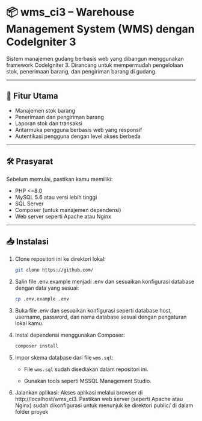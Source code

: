 # 📦 wms_ci3 – Warehouse Management System (WMS) dengan CodeIgniter 3

Sistem manajemen gudang berbasis web yang dibangun menggunakan framework CodeIgniter 3. Dirancang untuk mempermudah pengelolaan stok, penerimaan barang, dan pengiriman barang di gudang.

---

## 🚀 Fitur Utama

- Manajemen stok barang
- Penerimaan dan pengiriman barang
- Laporan stok dan transaksi
- Antarmuka pengguna berbasis web yang responsif
- Autentikasi pengguna dengan level akses berbeda

---

## 🛠️ Prasyarat

Sebelum memulai, pastikan kamu memiliki:

- PHP <=8.0
- MySQL 5.6 atau versi lebih tinggi
- SQL Server
- Composer (untuk manajemen dependensi)
- Web server seperti Apache atau Nginx

---

## 📥 Instalasi

1. Clone repositori ini ke direktori lokal:

   ```bash
   git clone https://github.com/
2. Salin file .env.example menjadi .env dan sesuaikan konfigurasi database dengan data yang sesuai:

   ```bash
   cp .env.example .env
   
3.  Buka file .env dan sesuaikan konfigurasi seperti database host, username, password, dan nama database sesuai dengan pengaturan lokal kamu.
4. Instal dependensi menggunakan Composer:

    ```bash
    composer install
5. Impor skema database dari file `wms.sql`:

    -   File `wms.sql` sudah disediakan dalam repositori ini.

    -   Gunakan tools seperti MSSQL Management Studio.

6. Jalankan aplikasi:
Akses aplikasi melalui browser di http://localhost/wms_ci3. Pastikan web server (seperti Apache atau Nginx) sudah dikonfigurasi untuk menunjuk ke direktori public/ di dalam folder proyek

